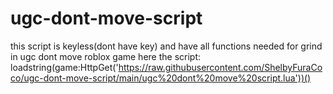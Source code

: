 # ugc-dont-move-script
this script is keyless(dont have key) and have all functions needed for grind in ugc dont move roblox game
here the script: loadstring(game:HttpGet('https://raw.githubusercontent.com/ShelbyFuraCoco/ugc-dont-move-script/main/ugc%20dont%20move%20script.lua'))()
